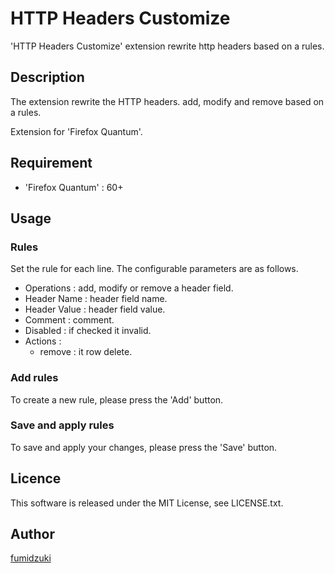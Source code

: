 # HTTP Headers Customize

'HTTP Headers Customize' extension rewrite http headers based on a rules.

## Description

The extension rewrite the HTTP headers. add, modify and remove based on a rules.

Extension for 'Firefox Quantum'.

## Requirement

- 'Firefox Quantum' : 60+

## Usage

### Rules

Set the rule for each line. The configurable parameters are as follows.

- Operations : add, modify or remove a header field.
- Header Name : header field name.
- Header Value : header field value.
- Comment : comment.
- Disabled : if checked it invalid.
- Actions :
  - remove : it row delete.

### Add rules

To create a new rule, please press the 'Add' button.

### Save and apply rules

To save and apply your changes, please press the 'Save' button.

## Licence

This software is released under the MIT License, see LICENSE.txt.

## Author

[fumidzuki](https://fumidzuki.com)
